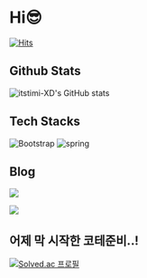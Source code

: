 # Hi😎

[![Hits](https://hits.seeyoufarm.com/api/count/incr/badge.svg?url=https%3A%2F%2Fgithub.com%2Fitstimi-XD&count_bg=%237A509F&title_bg=%238F477A&icon=&icon_color=%237847A1&title=hits&edge_flat=false)](https://hits.seeyoufarm.com)

## Github Stats
![itstimi-XD's GitHub stats](https://github-readme-stats.vercel.app/api?username=itstimi-XD)

## Tech Stacks
![Bootstrap](https://img.shields.io/badge/Bootstrap-563D7C?style=for-the-badge&logo=bootstrap&logoColor=white)
![spring](https://img.shields.io/badge/Spring-6DB33F?style=for-the-badge&logo=spring&logoColor=white)

## Blog

<a href="https://wealthy-raptor-d2f.notion.site/XD-4443b39cbbdc48c78a5bec43a545c511"><img src="https://img.shields.io/badge/Notion-000000?style=for-the-badge&logo=Notion&logoColor=white"/></a>

<a href="https://instagram.com/its___timi?igshid=MDM4ZDc5MmU="><img src="https://img.shields.io/badge/Instagram-E4405F?style=for-the-badge&logo=Notion&logoColor=white"/></a>


## 어제 막 시작한 코테준비..!
[![Solved.ac
프로필](http://mazassumnida.wtf/api/v2/generate_badge?boj=itstimi)](https://solved.ac/itstimi)
